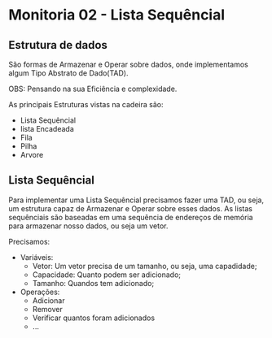 # Monitoria 02 - Lista Sequêncial


## Estrutura de dados
São formas de Armazenar e Operar sobre dados, onde implementamos algum Tipo Abstrato de Dado(TAD).


OBS: Pensando na sua Eficiência e complexidade.

As principais Estruturas vistas na cadeira são:
* Lista Sequêncial
* lista Encadeada 
* Fila
* Pilha
* Arvore

## Lista Sequêncial
Para implementar uma Lista Sequêncial precisamos fazer uma TAD, ou seja, um estrutura capaz de Armazenar e Operar sobre esses dados. As listas sequênciais são baseadas em uma sequência de endereços de memória para armazenar nosso dados, ou seja um vetor.


Precisamos:
* Variáveis:
    * Vetor: Um vetor precisa de um tamanho, ou seja, uma capadidade;
    * Capacidade: Quanto podem ser adicionado;
    * Tamanho: Quandos tem adicionado;
* Operações:
    * Adicionar
    * Remover
    * Verificar quantos foram adicionados
    * ...